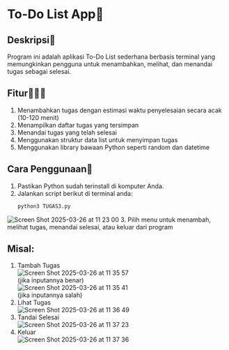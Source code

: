 # To-Do List App📝
## Deskripsi👾
Program ini adalah aplikasi To-Do List sederhana berbasis terminal yang memungkinkan pengguna untuk menambahkan, melihat, dan menandai tugas sebagai selesai.

## Fitur🧑🏻‍💻
1. Menambahkan tugas dengan estimasi waktu penyelesaian secara acak (10-120 menit)
2. Menampilkan daftar tugas yang tersimpan
3. Menandai tugas yang telah selesai
4. Menggunakan struktur data list untuk menyimpan tugas
5. Menggunakan library bawaan Python seperti random dan datetime

## Cara Penggunaan🤔
1. Pastikan Python sudah terinstall di komputer Anda.
2. Jalankan script berikut di terminal anda:
   ```sh
   python3 TUGAS3.py
![Screen Shot 2025-03-26 at 11 23 00](https://github.com/user-attachments/assets/1a94ddc2-897b-4a77-9588-e0f92869a95f) 
3. Pilih menu untuk menambah, melihat tugas, menandai selesai, atau keluar dari program
   

## Misal:
1. Tambah Tugas<br>
![Screen Shot 2025-03-26 at 11 35 57](https://github.com/user-attachments/assets/0aa5b092-3501-4ef5-b64c-785f361aeee9)<br>
(jika inputannya benar)<br>
![Screen Shot 2025-03-26 at 11 35 41](https://github.com/user-attachments/assets/305c3869-8646-4774-a312-26f4320200df)<br>
(jika inputannya salah)<br>
2. Lihat Tugas<br>
![Screen Shot 2025-03-26 at 11 36 49](https://github.com/user-attachments/assets/b3da5774-7072-4460-88ce-ec57fa73ef2a)<br>
3. Tandai Selesai<br>
![Screen Shot 2025-03-26 at 11 37 23](https://github.com/user-attachments/assets/6890f7f3-e9df-4273-aa2c-25d088ede50d)<br>
4. Keluar<br>
![Screen Shot 2025-03-26 at 11 37 36](https://github.com/user-attachments/assets/c284077d-017d-4f98-b741-d7fe64347391)<br>


